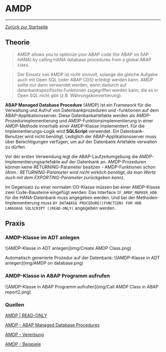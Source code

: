 # AMDP
---

[Zurück zur Startseite](https://wolfgangzeller.github.io/ABAP-for-SAP-BW/)

## Theorie

> AMDP allows you to optimize your ABAP code (for ABAP on SAP HANA) by calling HANA database procedures from a global ABAP class.

> Der Einsatz von AMDP ist nicht sinnvoll, solange die gleiche Aufgabe auch mit Open SQL (oder ABAP CDS) erledigt werden kann. AMDP sollte nur dann verwendet werden, wenn dadurch auf datenbankspezifische Funktionen zugegriffen werden kann, die es in Open SQL nicht gibt (z.B. Währungskonvertierung).

**ABAP Managed Database Procedure** (AMDP) ist ein Framework für die Verwaltung und Aufruf von Datenbankprozeduren und -funktionen auf dem ABAP-Applikationsserver.
Diese Datenbankartefakte werden als AMDP-Prozedurimplementierung und AMDP-Funktionsimplementierung in einer AMDP-Methode innerhalb einer AMDP-Klasse implementiert.
Für die Implementierungs-Logik wird **SQLScript** verwendet. Ein Datenbank-Benutzer wird nicht benötigt. Lediglich der ABAP-Applikationsserver muss über Berechtigungen verfügen, um auf der Datenbank Artefakte verwalten zu dürfen.

Vor der ersten Verwendung legt die ABAP-Laufzeitumgebung die AMDP-Implementierungsartefakte auf der Datenbank an. AMDP-Prozeduren können keine RETURNING-Parameter besitzen - AMDP-Funktionen schon *(Anm.: RETURNING-Parameter wird nicht wirklich benötigt, da man Werte auch mit dem EXPORTING-Parameter zurückgeben kann)*.

Im Gegensatz zu einer normalen OO-Klasse müssen bei einer AMDP-Klasse zwei Code-Bausteine eingefügt werden:
Das Interface `IF_AMDP_MARKER_HDB` für die HANA-Datenbank muss angegeben werden. Und bei der Methoden-Implementierung muss `BY DATABASE PROCEDURE(|FUNCTION) FOR HDB LANGUAGE SQLSCRIPT (|READ-ONLY)` angegeben werden.



## Praxis
### AMDP-Klasse im ADT anlegen
![AMDP-Klasse in ADT anlegen](img/Create AMDP Class.png)

Automatisch generierte Prozedur auf der Datenbank:
![AMDP-Klasse in ADT anlegen](img/AMDP on database.png)

### AMDP-Klasse in ABAP Programm aufrufen
![AMDP-Klasse in ABAP Programm aufrufen](img/Call AMDP Class in ABAP report2.png)

### Quellen
[AMDP | READ-ONLY](https://help.sap.com/doc/abapdocu_752_index_htm/7.52/de-de/abapmethods_amdp_options.htm#!ABAP_ADDITION_1@1@)

[AMDP - ABAP Managed Database Procedures](https://help.sap.com/doc/abapdocu_752_index_htm/7.52/de-de/abenamdp.htm)

[AMDP - Vererbung](https://help.sap.com/doc/abapdocu_752_index_htm/7.52/de-de/abenamdp_inheritance.htm)

[AMDP - Beispiele](https://help.sap.com/doc/abapdocu_752_index_htm/7.52/de-de/abenamdp_abexas.htm)
